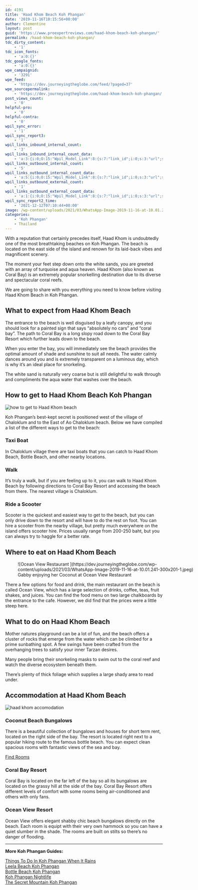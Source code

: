 ```yaml
---
id: 4191
title: 'Haad Khom Beach Koh Phangan'
date: '2019-11-16T10:15:56+00:00'
author: Clementine
layout: post
guid: 'https://www.proexpertreviews.com/haad-khom-beach-koh-phangan/'
permalink: /haad-khom-beach-koh-phangan/
tdc_dirty_content:
    - '1'
tdc_icon_fonts:
    - 'a:0:{}'
tdc_google_fonts:
    - 'a:0:{}'
wpe_campaignid:
    - '3291'
wpe_feed:
    - 'https://dev.journeyingtheglobe.com/feed/?paged=37'
wpe_sourcepermalink:
    - 'https://dev.journeyingtheglobe.com/haad-khom-beach-koh-phangan/'
post_views_count:
    - '0'
helpful-pro:
    - '0'
helpful-contra:
    - '0'
wpil_sync_error:
    - '1'
wpil_sync_report3:
    - '1'
wpil_links_inbound_internal_count:
    - '3'
wpil_links_inbound_internal_count_data:
    - 'a:3:{i:0;O:15:"Wpil_Model_Link":8:{s:7:"link_id";i:0;s:3:"url";s:63:"https://www.journeyingtheglobe.com/haad-khom-beach-koh-phangan/";s:4:"host";s:22:"journeyingtheglobe.com";s:8:"internal";b:1;s:4:"post";O:15:"Wpil_Model_Post":9:{s:2:"id";s:4:"4228";s:5:"title";N;s:4:"type";s:4:"post";s:6:"status";N;s:7:"content";N;s:5:"links";N;s:4:"slug";N;s:6:"clicks";N;s:8:"position";N;}s:6:"anchor";s:15:"Haad Khom Beach";s:15:"added_by_plugin";b:0;s:8:"location";s:7:"content";}i:1;O:15:"Wpil_Model_Link":8:{s:7:"link_id";i:0;s:3:"url";s:63:"https://www.journeyingtheglobe.com/haad-khom-beach-koh-phangan/";s:4:"host";s:22:"journeyingtheglobe.com";s:8:"internal";b:1;s:4:"post";O:15:"Wpil_Model_Post":9:{s:2:"id";s:4:"4221";s:5:"title";N;s:4:"type";s:4:"post";s:6:"status";N;s:7:"content";N;s:5:"links";N;s:4:"slug";N;s:6:"clicks";N;s:8:"position";N;}s:6:"anchor";s:15:"Haad Khom Beach";s:15:"added_by_plugin";b:0;s:8:"location";s:7:"content";}i:2;O:15:"Wpil_Model_Link":8:{s:7:"link_id";i:0;s:3:"url";s:63:"https://www.journeyingtheglobe.com/haad-khom-beach-koh-phangan/";s:4:"host";s:22:"journeyingtheglobe.com";s:8:"internal";b:1;s:4:"post";O:15:"Wpil_Model_Post":9:{s:2:"id";s:4:"4193";s:5:"title";N;s:4:"type";s:4:"post";s:6:"status";N;s:7:"content";N;s:5:"links";N;s:4:"slug";N;s:6:"clicks";N;s:8:"position";N;}s:6:"anchor";s:27:"Haad Khom Beach Koh Phangan";s:15:"added_by_plugin";b:0;s:8:"location";s:7:"content";}}'
wpil_links_outbound_internal_count:
    - '5'
wpil_links_outbound_internal_count_data:
    - 'a:5:{i:0;O:15:"Wpil_Model_Link":8:{s:7:"link_id";i:0;s:3:"url";s:77:"https://www.journeyingtheglobe.com/things-to-do-in-koh-phangan-when-it-rains/";s:4:"host";s:22:"journeyingtheglobe.com";s:8:"internal";b:1;s:4:"post";O:15:"Wpil_Model_Post":9:{s:2:"id";i:4187;s:5:"title";N;s:4:"type";s:4:"post";s:6:"status";N;s:7:"content";N;s:5:"links";N;s:4:"slug";N;s:6:"clicks";N;s:8:"position";N;}s:6:"anchor";s:41:"Things To Do In Koh Phangan When It Rains";s:15:"added_by_plugin";b:0;s:8:"location";s:7:"content";}i:1;O:15:"Wpil_Model_Link":8:{s:7:"link_id";i:0;s:3:"url";s:59:"https://www.journeyingtheglobe.com/leela-beach-koh-phangan/";s:4:"host";s:22:"journeyingtheglobe.com";s:8:"internal";b:1;s:4:"post";O:15:"Wpil_Model_Post":9:{s:2:"id";i:4223;s:5:"title";N;s:4:"type";s:4:"post";s:6:"status";N;s:7:"content";N;s:5:"links";N;s:4:"slug";N;s:6:"clicks";N;s:8:"position";N;}s:6:"anchor";s:23:"Leela Beach Koh Phangan";s:15:"added_by_plugin";b:0;s:8:"location";s:7:"content";}i:2;O:15:"Wpil_Model_Link":8:{s:7:"link_id";i:0;s:3:"url";s:60:"https://www.journeyingtheglobe.com/bottle-beach-koh-phangan/";s:4:"host";s:22:"journeyingtheglobe.com";s:8:"internal";b:1;s:4:"post";O:15:"Wpil_Model_Post":9:{s:2:"id";i:4221;s:5:"title";N;s:4:"type";s:4:"post";s:6:"status";N;s:7:"content";N;s:5:"links";N;s:4:"slug";N;s:6:"clicks";N;s:8:"position";N;}s:6:"anchor";s:24:"Bottle Beach Koh Phangan";s:15:"added_by_plugin";b:0;s:8:"location";s:7:"content";}i:3;O:15:"Wpil_Model_Link":8:{s:7:"link_id";i:0;s:3:"url";s:57:"https://www.journeyingtheglobe.com/koh-phangan-nightlife/";s:4:"host";s:22:"journeyingtheglobe.com";s:8:"internal";b:1;s:4:"post";O:15:"Wpil_Model_Post":9:{s:2:"id";i:4215;s:5:"title";N;s:4:"type";s:4:"post";s:6:"status";N;s:7:"content";N;s:5:"links";N;s:4:"slug";N;s:6:"clicks";N;s:8:"position";N;}s:6:"anchor";s:21:"Koh Phangan Nightlife";s:15:"added_by_plugin";b:0;s:8:"location";s:7:"content";}i:4;O:15:"Wpil_Model_Link":8:{s:7:"link_id";i:0;s:3:"url";s:67:"https://www.journeyingtheglobe.com/the-secret-mountain-koh-phangan/";s:4:"host";s:22:"journeyingtheglobe.com";s:8:"internal";b:1;s:4:"post";O:15:"Wpil_Model_Post":9:{s:2:"id";i:4227;s:5:"title";N;s:4:"type";s:4:"post";s:6:"status";N;s:7:"content";N;s:5:"links";N;s:4:"slug";N;s:6:"clicks";N;s:8:"position";N;}s:6:"anchor";s:31:"The Secret Mountain Koh Phangan";s:15:"added_by_plugin";b:0;s:8:"location";s:7:"content";}}'
wpil_links_outbound_external_count:
    - '1'
wpil_links_outbound_external_count_data:
    - 'a:1:{i:0;O:15:"Wpil_Model_Link":8:{s:7:"link_id";i:0;s:3:"url";s:442:"https://www.booking.com/hotel/th/coconut-beach-bungalows.en-gb.html?label=gen173nr-1FCAEoggI46AdIM1gEaN0BiAEBmAEJuAEHyAEN2AEB6AEB-AELiAIBqAIDuALGvL_uBcACAQ;sid=5d7ea49433cd6869140a42c601c47d1a;dest_id=900050776;dest_type=city;dist=0;from_beach_key_ufi_sr=1;group_adults=2;group_children=0;hapos=1;hpos=1;no_rooms=1;room1=A%2CA;sb_price_type=total;sr_order=popularity;srepoch=1573903994;srpvid=fe70513c275e0181;type=total;ucfs=1&amp;#hotelTmpl";s:4:"host";s:11:"booking.com";s:8:"internal";b:0;s:4:"post";N;s:6:"anchor";s:10:"Find Rooms";s:15:"added_by_plugin";b:0;s:8:"location";s:7:"content";}}'
wpil_sync_report2_time:
    - '2021-12-12T07:10:44+00:00'
image: /wp-content/uploads/2021/03/WhatsApp-Image-2019-11-16-at-10.01.231-300x149-1.jpeg
categories:
    - 'Koh Phangan'
    - Thailand
---
```


<div>With a reputation that certainly precedes itself, Haad Khom is undoubtedly one of the most breathtaking beaches on Koh Phangan. The beach is located on the east side of the island and renown for its laid-back vibes and magnificent scenery.

The moment your feet step down onto the white sands, you are greeted with an array of turquoise and aqua heaven. Haad Khom (also known as Coral Bay) is an extremely popular snorkelling destination due to its diverse and spectacular coral reefs.

We are going to share with you everything you need to know before visiting Haad Khom Beach in Koh Phangan.

## What to expect from Haad Khom Beach

The entrance to the beach is well disguised by a leafy canopy, and you should look for a painted sign that says “absolutely no cars” and “coral bay”. The path to Coral Bay is a long slopy road down to the Coral Bay Resort which further leads down to the beach.

When you enter the bay, you will immediately see the beach provides the optimal amount of shade and sunshine to suit all needs. The water calmly dances around you and is extremely transparent on a luminous day, which is why it’s an ideal place for snorkeling.

The white sand is naturally very coarse but is still delightful to walk through and compliments the aqua water that washes over the beach.

## How to get to Haad Khom Beach Koh Phangan

![how to get to Haad Khom beach](https://dev.journeyingtheglobe.com/wp-content/uploads/2021/03/WhatsApp-Image-2019-11-16-at-10.01.231-300x149-1.jpeg)

Koh Phangan’s best-kept secret is positioned west of the village of Chaloklum and to the East of Ao Chaloklum beach. Below we have compiled a list of the different ways to get to the beach:

### Taxi Boat

In Chaloklum village there are taxi boats that you can catch to Haad Khom Beach, Bottle Beach, and other nearby locations.

### Walk

It’s truly a walk, but if you are feeling up to it, you can walk to Haad Khom Beach by following directions to Coral Bay Resort and accessing the beach from there. The nearest village is Chaloklum.

### Ride a Scooter

Scooter is the quickest and easiest way to get to the beach, but you can only drive down to the resort and will have to do the rest on foot. You can hire a scooter from the nearby village, but pretty much everywhere on the island offers scooter hire. Prices usually range from 200-250 baht, but you can always try to haggle for a better rate.

## Where to eat on Haad Khom Beach

<figure aria-describedby="caption-attachment-1333" class="wp-caption alignnone" id="attachment_1333" style="width: 692px">![Ocean View Restaurant ](https://dev.journeyingtheglobe.com/wp-content/uploads/2021/03/WhatsApp-Image-2019-11-16-at-10.01.241-300x201-1.jpeg)<figcaption class="wp-caption-text" id="caption-attachment-1333">Gabby enjoying her Coconut at Ocean View Restaurant</figcaption></figure>There a few options for food and drink, the main restaurant on the beach is called Ocean View, which has a large selection of drinks, coffee, teas, fruit shakes, and juices. You can find the food menu on two large chalkboards by the entrance to the cafe. However, we did find that the prices were a little steep here.

## What to do on Haad Khom Beach

Mother natures playground can be a lot of fun, and the beach offers a cluster of rocks that emerge from the water which can be climbed for a prime sunbathing spot. A few swings have been crafted from the overhanging trees to satisfy your inner Tarzan desires.

Many people bring their snorkeling masks to swim out to the coral reef and watch the diverse ecosystem beneath them.

There’s plenty of thick foliage which supplies a large shady area to read under.

## Accommodation at Haad Khom Beach

![haad khom accomodation](https://dev.journeyingtheglobe.com/wp-content/uploads/2021/03/haad-khom-accomodation-300x134-1.jpeg)

### Coconut Beach Bungalows

There is a beautiful collection of bungalows and houses for short term rent, located on the right side of the bay. The resort is located right next to a popular hiking route to the famous bottle beach. You can expect clean spacious rooms with fantastic views of the sea and bay.

[Find Rooms](https://www.booking.com/hotel/th/coconut-beach-bungalows.en-gb.html?label=gen173nr-1FCAEoggI46AdIM1gEaN0BiAEBmAEJuAEHyAEN2AEB6AEB-AELiAIBqAIDuALGvL_uBcACAQ;sid=5d7ea49433cd6869140a42c601c47d1a;dest_id=900050776;dest_type=city;dist=0;from_beach_key_ufi_sr=1;group_adults=2;group_children=0;hapos=1;hpos=1;no_rooms=1;room1=A%2CA;sb_price_type=total;sr_order=popularity;srepoch=1573903994;srpvid=fe70513c275e0181;type=total;ucfs=1&#hotelTmpl)

### Coral Bay Resort

Coral Bay is located on the far left of the bay so all its bungalows are located on the grassy hill at the side of the bay. Coral Bay Resort offers different levels of comfort with some rooms being air-conditioned and others with only fans.

### Ocean View Resort

Ocean View offers elegant shabby chic beach bungalows directly on the beach. Each room is equipt with their very own hammock so you can have a quiet slumber in the shade. The rooms are built on stilts so there’s no danger of flooding.

- - - - - -

**More Koh Phangan Guides:**

[Things To Do In Koh Phangan When It Rains](https://dev.journeyingtheglobe.com/things-to-do-in-koh-phangan-when-it-rains/)  
[Leela Beach Koh Phangan](https://dev.journeyingtheglobe.com/leela-beach-koh-phangan/)  
[Bottle Beach Koh Phangan](https://dev.journeyingtheglobe.com/bottle-beach-koh-phangan/)  
[Koh Phangan Nightlife](https://dev.journeyingtheglobe.com/koh-phangan-nightlife/)  
[The Secret Mountain Koh Phangan](https://dev.journeyingtheglobe.com/the-secret-mountain-koh-phangan/)

</div>
